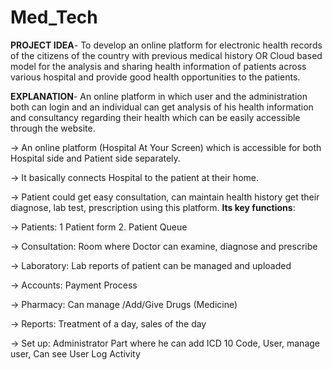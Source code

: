 # Med_Tech

**PROJECT IDEA**- To develop an online platform for electronic health records of the citizens of the country with previous medical history OR Cloud based model for the analysis and sharing health information of patients across various hospital and provide good health opportunities to the patients.

**EXPLANATION**- An online platform in which user and the administration both can login and an individual can get analysis of his health information and consultancy regarding their health which can be easily accessible through the website.

->	An online platform (Hospital At Your Screen) which is accessible for both Hospital side and Patient side separately.

->	It basically connects Hospital to the patient at their home.

->	Patient could get easy consultation, can maintain health history get their diagnose, lab test, prescription using this platform.
	**Its key functions**:

->	     Patients: 1 Patient form 2. Patient Queue

->	     Consultation: Room where Doctor can examine, diagnose and prescribe  

->     Laboratory: Lab reports of patient can be managed and uploaded

->     Accounts: Payment Process 

->     Pharmacy: Can manage /Add/Give Drugs (Medicine) 

->     Reports: Treatment of a day, sales of the day

->     Set up: Administrator Part where he can add ICD 10 Code, User, manage user, Can see User Log Activity
